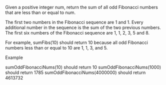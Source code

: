 Given a positive integer num, return the sum of all odd Fibonacci numbers that are less than or equal to num.

The first two numbers in the Fibonacci sequence are 1 and 1. Every additional number in the sequence is the sum of the two previous numbers. The first six numbers of the Fibonacci sequence are 1, 1, 2, 3, 5 and 8.

For example, sumFibs(10) should return 10 because all odd Fibonacci numbers less than or equal to 10 are 1, 1, 3, and 5.

Example

sumOddFibonacciNums(10) should return 10
sumOddFibonacciNums(1000) should return 1785
sumOddFibonacciNums(4000000) should return 4613732
